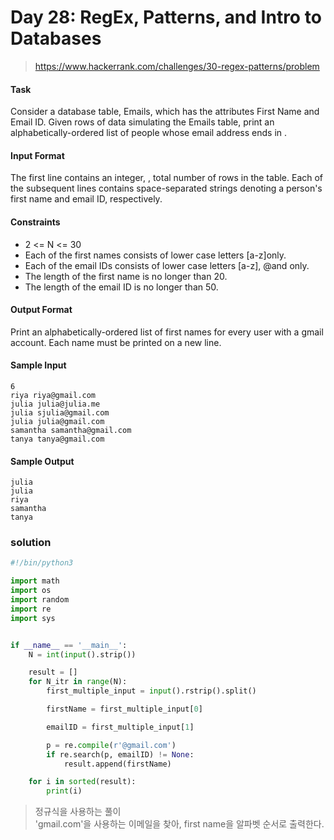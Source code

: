 # Day 28: RegEx, Patterns, and Intro to Databases

> https://www.hackerrank.com/challenges/30-regex-patterns/problem

#### Task

Consider a database table, Emails, which has the attributes First Name and Email ID. Given rows of data simulating the Emails table, print an alphabetically-ordered list of people whose email address ends in .

#### Input Format

The first line contains an integer, , total number of rows in the table.
Each of the subsequent lines contains space-separated strings denoting a person's first name and email ID, respectively.

#### Constraints

- 2 <= N <= 30
- Each of the first names consists of lower case letters \[a-z\]only.
- Each of the email IDs consists of lower case letters \[a-z\], @and only.
- The length of the first name is no longer than 20.
- The length of the email ID is no longer than 50.

#### Output Format

Print an alphabetically-ordered list of first names for every user with a gmail account. Each name must be printed on a new line.

#### Sample Input

```
6
riya riya@gmail.com
julia julia@julia.me
julia sjulia@gmail.com
julia julia@gmail.com
samantha samantha@gmail.com
tanya tanya@gmail.com
```

#### Sample Output

```
julia
julia
riya
samantha
tanya
```

### solution

```python
#!/bin/python3

import math
import os
import random
import re
import sys


if __name__ == '__main__':
    N = int(input().strip())

    result = []
    for N_itr in range(N):
        first_multiple_input = input().rstrip().split()

        firstName = first_multiple_input[0]

        emailID = first_multiple_input[1]

        p = re.compile(r'@gmail.com')
        if re.search(p, emailID) != None:
            result.append(firstName)

    for i in sorted(result):
        print(i)

```

> 정규식을 사용하는 풀이<br>
> 'gmail.com'을 사용하는 이메일을 찾아, first name을 알파벳 순서로 출력한다.
